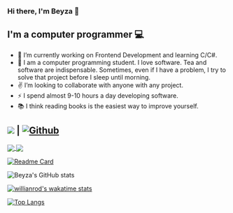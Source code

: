 ### Hi there, I'm Beyza 👋

## I'm a computer programmer :computer:

- 🔭 I’m currently working on Frontend Development and learning C/C#.
- 💬 I am a computer programming student. I love software. Tea and software are indispensable. Sometimes, even if I have a problem, I try to solve that project before I sleep until morning.
- ✌️ I’m looking to collaborate with anyone with any project.
- ⚡ I spend almost 9-10 hours a day developing software.
- 📚 I think reading books is the easiest way to improve yourself.


## ![](https://visitor-badge.laobi.icu/badge?page_id=b-tekinli.b-tekinli) **|** [![Github](https://img.shields.io/github/followers/b-tekinli?label=Follow&style=social)](https://github.com/b-tekinli)


<a href="https://github.com/b-tekinli/github-readme-stats">
  <img align="center" src="https://github-readme-stats.vercel.app/api/pin/?username=b-tekinli&repo=github-readme-stats" />
</a>
<a href="https://github.com/b-tekinli/ReCapProject">
  <img align="center" src="https://github-readme-stats.vercel.app/api/pin/?username=b-tekinli&repo=ReCapProject" />
</a>


[![Readme Card](https://github-readme-stats.vercel.app/api/pin/?username=b-tekinli&repo=github-readme-stats)](https://github.com/b-tekinli/github-readme-stats)


![Beyza's GitHub stats](https://github-readme-stats.vercel.app/api?username=b-tekinli&show_icons=true&theme=vue)


[![willianrod's wakatime stats](https://github-readme-stats.vercel.app/api/wakatime?username=b-tekinli)](https://github.com/b-tekinli/github-readme-stats)


[![Top Langs](https://github-readme-stats.vercel.app/api/top-langs/?username=b-tekinli&langs_count=8)](https://github.com/b-tekinli/github-readme-stats)
